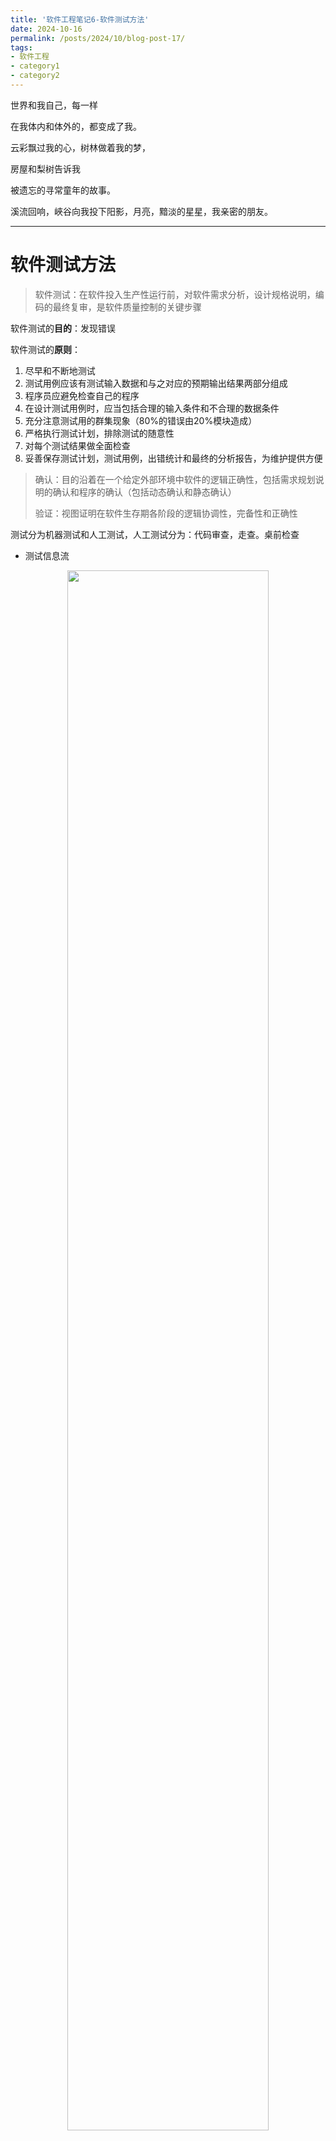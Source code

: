 ```yaml
---
title: '软件工程笔记6-软件测试方法'
date: 2024-10-16
permalink: /posts/2024/10/blog-post-17/
tags:
- 软件工程
- category1
- category2
---
```

世界和我自己，每一样

在我体内和体外的，都变成了我。

云彩飘过我的心，树林做着我的梦，

房屋和梨树告诉我

被遗忘的寻常童年的故事。

溪流回响，峽谷向我投下阳影，月亮，黯淡的星星，我亲密的朋友。

---

# 软件测试方法

> 软件测试：在软件投入生产性运行前，对软件需求分析，设计规格说明，编码的最终复审，是软件质量控制的关键步骤
>

软件测试的**目的**：发现错误

软件测试的**原则**：

1. 尽早和不断地测试
2. 测试用例应该有测试输入数据和与之对应的预期输出结果两部分组成
3. 程序员应避免检查自己的程序
4. 在设计测试用例时，应当包括合理的输入条件和不合理的数据条件
5. 充分注意测试用的群集现象（80%的错误由20%模块造成）
6. 严格执行测试计划，排除测试的随意性
7. 对每个测试结果做全面检查
8. 妥善保存测试计划，测试用例，出错统计和最终的分析报告，为维护提供方便

> 确认：目的沿着在一个给定外部环境中软件的逻辑正确性，包括需求规划说明的确认和程序的确认（包括动态确认和静态确认）
>
>
> 验证：视图证明在软件生存期各阶段的逻辑协调性，完备性和正确性
>

测试分为机器测试和人工测试，人工测试分为：代码审查，走查。桌前检查

- 测试信息流


<div style="text-align: center;">
    <img src="/images/2024-10-16/Untitled.png" width="80%" alt="">
</div>


- 测试与软件开发各阶段的关系：不同于软件开发的过程，测试是自底向下，逐层集成的过程


<div style="text-align: center;">
    <img src="/images/2024-10-16/Untitled%201.png" width="80%" alt="">
</div>

- 黑盒测试和白盒测试
  - **黑盒测试**：测试人员完全不考虑程序内部的逻辑结构，只根据程序的需求规格说明检查程序的功能是否符合它的功能说明（黑盒测试主要用以发现功能性的错误）
  - **白盒测试**：对软件的过程细节做细致检查，又称为“结构性测试”或“逻辑驱动测试”


# 白盒测试

### 语句覆盖

语句覆盖要求把每一个**执行语句（矩形框）**执行一次

L1（a→c→e），满足语句覆盖的测试用例为（2，0，4）

<div style="text-align: center;">
    <img src="/images/2024-10-16/Untitled%202.png" width="80%" alt="">
</div>


语句覆盖是最弱的逻辑覆盖标准，如果错吧 A > 1 && B == 0 错写成A > 1 || B == 0测试用例依然能通过

### 判定覆盖

判定覆盖就是得经历每一个逻辑判断的真和假

<div style="text-align: center;">
    <img src="/images/2024-10-16/Untitled%202.png" width="80%" alt="">
</div>


这里就是需要经历TF+FT或者TT+FF，只需要真和假都有出现就行，不需要排列组合考虑所有情况

所以路径为ace和abd，测试用例设计为（2，0，4）和（1，1，1）

但是还是不一定查出来判断条件的错误，如果不小心把x>1错写成x<1，上面两组依旧能通过

### 条件覆盖

判断覆盖是把每一个分支取一次

而条件覆盖是将每一个条件的可能取值执行一次

<div style="text-align: center;">
    <img src="/images/2024-10-16/Untitled%203.png" width="80%" alt="">
</div>


<div style="text-align: center;">
    <img src="/images/2024-10-16/Untitled%204.png" width="80%" alt="">
</div>


<div style="text-align: center;">
    <img src="/images/2024-10-16/Untitled%205.png" width="80%" alt="">
</div>


这组用例不仅条件覆盖而且还是判定覆盖

<div style="text-align: center;">
    <img src="/images/2024-10-16/Untitled%206.png" width="80%" alt="">
</div>


这组用例只满足条件覆盖但是没满足判定覆盖

### 判定—条件覆盖

判定—条件覆盖就是设计足够的测试用例，使得判定中每个条件的所有可能取值都至少执行一次，每个判断的所有可能判断结果至少执行一次

<div style="text-align: center;">
    <img src="/images/2024-10-16/Untitled%207.png" width="80%" alt="">
</div>


<div style="text-align: center;">
    <img src="/images/2024-10-16/Untitled%208.png" width="80%" alt="">
</div>


判定-条件覆盖也有缺陷。从表面上看，它测试了所有条件的取值，但事实并非如此。因为往往某些条件掩盖了另一些条件。
对于表达式(A>1) and (B=0)来说，若(A>1)的测试结果为假，往往就不再测试(B=0)的取值了。

### 条件组合覆盖

条件组合覆盖要求的是每个判断的所有可能条件取值组合至少执行一次

<div style="text-align: center;">
    <img src="/images/2024-10-16/Untitled%209.png" width="80%" alt="">
</div>


<div style="text-align: center;">
    <img src="/images/2024-10-16/Untitled%2010.png" width="80%" alt="">
</div>


条件组合覆盖是一种相当强的覆盖准则，可以有效地检查各种可能的条件取值的组合是否正确。

它不但可覆盖所有条件的可能取值的组合，还可覆盖所有判断的可取分支，但可能有的路径会遗漏掉。

因此，满足条件组合覆盖的测试还不完全。

### 路径覆盖

路径测试是设计足够的测试用例，覆盖程序中所有可能的
路径。

<div style="text-align: center;">
    <img src="/images/2024-10-16/Untitled%2011.png" width="80%" alt="">
</div>


### 循环结构分析

循环分4种不同的类型：简单循环、连锁循环、嵌套循环、非结构循环

**简单循环**

1. 零次循环：从循环入口到出口
2. 一次循环：检查循环初始值
3. 二次循环：检查多次循环
4. m次循环：检查多次循环
5. 最大次数循环、比最大次数多一次、比最大次数少一次的循环

**嵌套循环**

1. 对最内层循环做简单循环的所有测试，所有其他层的循环变量置为最小值
2. 逐步外推，对其外面一层循环进行测试。测试时保持所有外层循环的循环变量取最小值，所有其他嵌套内层循环的循环变量取“典型”值
3. 反复进行，知道所有各层循环测试完毕
4. 对全部各层循环同时取最小循环数，或者同时取最大循环数

**连锁循环**

如果各个循环互相独立，则可以用与**简单循环**相同的方法进行测试，如果几个循环不是互相独立的，则需要使用测试**嵌套循环**的方法来处理

**非结构循环**

使用结构化程序方法重新设计测试用例

## 黑盒的测试用例设计

### 等价类划分

等价类划分是一种典型的黑盒测试方法，也是一种非常实用的重要测试方法，用来解决如何选择适当的子集，使其尽可能多发现问题

等价类划分需要考虑**有效等价类**和**无效等价类**